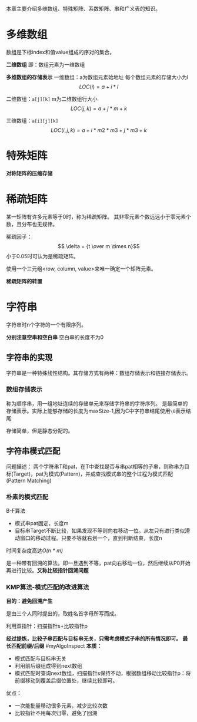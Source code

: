 
本章主要介绍多维数组、特殊矩阵、系数矩阵、串和广义表的知识。

# 多维数组
数组是下标index和值value组成的序对的集合。

**二维数组**
即：数组元素为一维数组

**多维数组的存储表示**
一维数组：a为数组元素始地址 每个数组元素的存储大小为l 
$$ LOC(i) = a + i*l$$

二维数组：`a[j][k]`  m为二维数组行大小
$$LOC(j,k) = a + j*m + k$$

三维数组：`a[i][j][k]`
$$LOC(i,j,k) = a + i*m2*m3 + j*m3 + k$$

# 特殊矩阵
**对称矩阵的压缩存储**

# 稀疏矩阵
某一矩阵有许多元素等于0时，称为稀疏矩阵。
其非零元素个数远远小于零元素个数，且分布也无规律。

稀疏因子：
$$ \delta = {t \over m \times n}$$
小于0.05时可认为是稀疏矩阵。

使用一个三元组<row, column, value>来唯一确定一个矩阵元素。

**稀疏矩阵的转置**

# 字符串
字符串时n个字符的一个有限序列。

**分别注意空串和空白串**
空白串的长度不为0

## 字符串的实现
字符串是一种特殊线性结构。其存储方式有两种：数组存储表示和链接存储表示。

### 数组存储表示
称为顺序串，用一组地址连续的存储单元来存储字符串的字符序列。
是最简单的存储表示。实际上能够存储的长度为maxSize-1,因为C中字符串结尾使用`\0`表示结尾

存储简单，但是静态分配的。


## 字符串模式匹配
问题描述：
两个字符串T和pat，在T中查找是否与串pat相等的子串，则称串为目标(Target)，pat为模式(Pattern)，并成查找模式串的整个过程为模式匹配(Pattern Matching)

### 朴素的模式匹配
B-F算法

- 模式串pat固定，长度m
- 目标串Target不断比较，如果发现不等则向右移动一位。从左只有进行类似滑动窗口的移动过程。只要不等就右划一个，直到判断结束，长度n

时间复杂度高达*O(n * m)*

是一种带有回溯的算法。即一旦遇到不等，pat向右移动一位，然后继续从P0开始再进行比较。**又称比较指针回溯问题**

### KMP算法-模式匹配的改进算法
**目的：避免回溯产生**

是由三个人同时提出的，取姓名首字母所写而成。

利用双指针：扫描指针s+比较指针p

**经过提炼，比较子串匹配与目标串无关，只需考虑模式子串的所有情况即可。**
**最长匹配前缀/后缀**
#myAlgoInspect 
**本质：**
- 模式匹配与目标串无关
- 利用前后缀组成得到next数组
- 模式匹配时查询next数组，扫描指针s保持不动，根据数组移动比较指针p：将前缀移动到覆盖后缀位置处，继续比较即可。

优点：
- 一次能批量移动很多元素，减少比较次数
- 比较指针不用每次归零，避免了回溯


